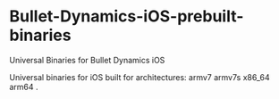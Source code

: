 # Bullet-Dynamics-iOS-prebuilt-binaries
Universal Binaries for Bullet Dynamics iOS

Universal binaries for iOS built for architectures: armv7 armv7s x86_64 arm64 .
